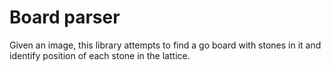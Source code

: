 # Board parser
Given an image, this library attempts to find a go board with stones in it and
identify position of each stone in the lattice. 